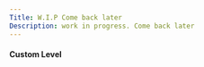 ```yaml
---
Title: W.I.P Come back later
Description: work in progress. Come back later
---
```

#### Custom Level